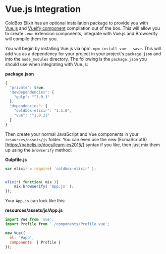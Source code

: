 # Vue.js Integration

ColdBox Elixir has an optional installation package to provide you with [Vue.js](vuejs.org) and [Vueify component](https://github.com/vuejs/vueify) compilation out of the box.  This will allow you to create `.vue` extension components, integrate with Vue.js and Browserify will compile them for you.

You will begin by installing Vue.js via npm: `npm install vue --save`.  This will add `Vue` as a dependency for your project in your project's `package.json` and into the `node_modules` directory.  The following is the `package.json` you should use when integrating with Vue.js:

**package.json**

```js
{
  "private": true,
  "devDependencies": {
    "gulp": "^3.9.1"
  },
  "dependencies": {
    "coldbox-elixir": "1.1.0",
    "vue": "^1.0.21"
  }
}
```

Then create your normal JavaScript and Vue components in your `resources/assets/js` folder.  You can even use the new (EcmaScript6)[https://babeljs.io/docs/learn-es2015/] syntax if you like, then just mix them up using the `browserify` method:

**Gulpfile.js**

```js
var elixir = require( 'coldbox-elixir' );


elixir( function( mix ){
    mix.browserify( 'App.js' );
});
```

Your `App.js` can look like this:

**resources/assets/js/App.js**

```js
import Vue from 'vue';
import Profile from './components/Profile.vue';

new Vue({
  el: '#app',
  components: { Profile }
});
```